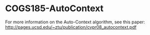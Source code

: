 # COGS185-AutoContext
For more information on the Auto-Context algorithm, see this paper: http://pages.ucsd.edu/~ztu/publication/cvpr08_autocontext.pdf
